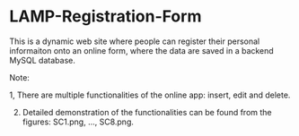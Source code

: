 # LAMP-Registration-Form
This is a dynamic web site where people can register their personal informaiton onto an online form, where the data are saved in a backend MySQL database. 

Note:

1, There are multiple functionalities of the online app: insert, edit and delete.

2. Detailed demonstration of the functionalities can be found from the figures: SC1.png, ..., SC8.png.
